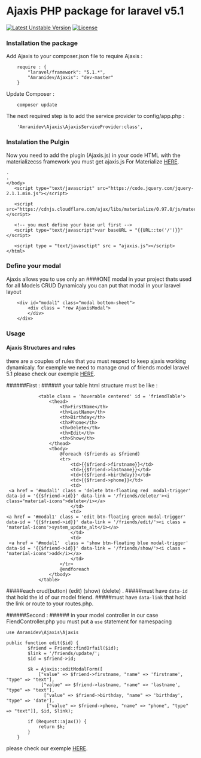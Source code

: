 # Ajaxis PHP package for laravel v5.1 
[![Latest Unstable Version](https://poser.pugx.org/amranidev/ajaxis/v/unstable)](https://packagist.org/packages/amranidev/ajaxis)
[![License](https://poser.pugx.org/amranidev/ajaxis/license)](https://packagist.org/packages/amranidev/ajaxis)


### Installation the package ###
 
Add Ajaxis to your composer.json file to require Ajaxis :
```
    require : {
        "laravel/framework": "5.1.*",
        "Amranidev/Ajaxis": "dev-master"
    }
```
 
Update Composer :
```
    composer update
```
 
The next required step is to add the service provider to config/app.php :
```
    'Amranidev\Ajaxis\AjaxisServiceProvider:class',
```
 
### Instalation the Pulgin ###
 
Now you need to add the plugin (Ajaxis.js) in your code HTML with the materializecss framework
you must get ajaxis.js For Materialize [HERE](https://github.com/amranidev/AjaxisMaterialize).
```
.
.
</body>
   <script type="text/javascript" src="https://code.jquery.com/jquery-2.1.1.min.js"></script>
   
   <script src="https://cdnjs.cloudflare.com/ajax/libs/materialize/0.97.0/js/materialize.min.js"></script>
   
   <!-- you must define your base url first -->
   <script type="text/javascript">var baseURL = "{{URL::to('/')}}"</script>
   
   <script type = "text/javasctipt" src = "ajaxis.js"></script>
</html>

```
### Define your modal ###
Ajaxis allows you to use only an ####ONE modal in your project thats used for all Models CRUD Dynamicaly 
you can put that modal in your laravel layout 
```
    <div id="modal1" class="modal bottom-sheet">
        <div class = "row AjaxisModal">
        </div>
    </div>
```
### Usage ###
#### Ajaxis Structures and rules ####
there are a couples of rules that you must respect to keep ajaxis working dynamicaly.
for exemple we need to manage crud of friends model laravel 5.1 
please check our exemple [HERE](https://github.com/amranidev/AjaxisMaterialize).

######First : ######
your table html structure must be like : 

```
            <table class = 'hoverable centered' id = 'friendTable'>
                <thead>
                    <th>FirstName</th>
                    <th>LastName</th>
                    <th>Birthday</th>
                    <th>Phone</th>
                    <th>Delete</th>
                    <th>Edit</th>
                    <th>Show</th>
                </thead>
                <tbody>
                    @foreach ($friends as $friend)
                    <tr>
                        <td>{{$friend->firstname}}</td>
                        <td>{{$friend->lastname}}</td>
                        <td>{{$friend->birthday}}</td>
                        <td>{{$friend->phone}}</td>
                        <td>
 <a href = '#modal1' class = 'delete btn-floating red  modal-trigger' data-id = '{{$friend->id}}' data-link = '/friends/delete/'><i class="material-icons">delete</i></a>
                        </td>
                        <td>
<a href = '#modal1' class = 'edit btn-floating green modal-trigger' data-id = '{{$friend->id}}' data-link = '/friends/edit/'><i class = 'material-icons'>system_update_alt</i></a>
                        </td>
                        <td>
 <a href = '#modal1'  class = 'show btn-floating blue modal-trigger' data-id = '{{$friend->id}}' data-link = '/friends/show/'><i class = 'material-icons'>add</i></a>
                        </td>
                    </tr>
                    @endforeach
                </tbody>
            </table>
```
#####each crud(button) (edit) (show) (delete) .
#####must have  ```data-id``` that hold the id of our model friend. 
#####must have  ```data-link``` that hold the link or route to your routes.php.

######Second : ######
in your model controller in our case FiendController.php you must put a ``` use ``` statement for namespacing
``` 
use Amranidev\Ajaxis\Ajaxis
```

```
public function edit($id) {
        $friend = Friend::findOrfail($id);
        $link = '/friends/update/';
        $id = $friend->id;

        $k = Ajaxis::editModalForm([
            ["value" => $friend->firstname, "name" => 'firstname', "type" => "text"],
             ["value" => $friend->lastname, "name" => 'lastname', "type" => "text"],
              ["value" => $friend->birthday, "name" => 'birthday', "type" => 'date'],
               ["value" => $friend->phone, "name" => "phone", "type" => "text"]], $id, $link);
        
        if (Request::ajax()) {
            return $k;
        }
    }
```

please check our exemple [HERE](https://github.com/amranidev/AjaxisMaterialize).

